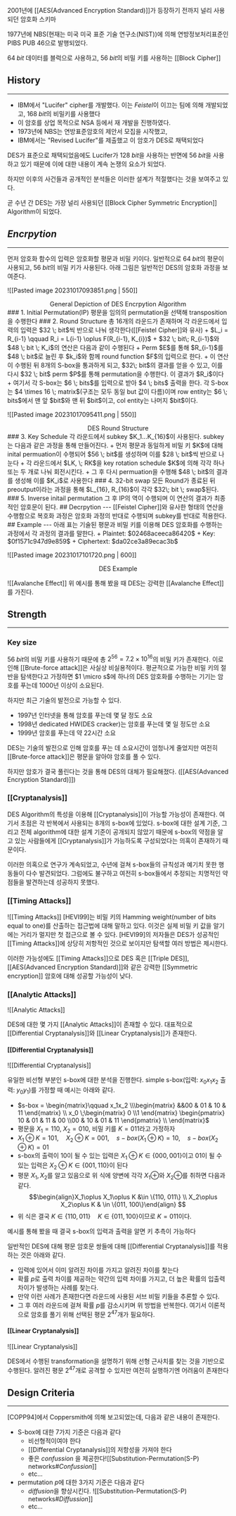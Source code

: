 
2001년에 [[AES(Advanced Encryption Standard)]]가 등장하기 전까지 널리 사용되던 암호화 스키마

1977년에 NBS(현재는 미국 미국 표준 기술 연구소(NIST))에 의해 연방정보처리표준인 PIBS PUB 46으로 발행되었다.

$64 \; bit$ 데이터를 블럭으로 사용하고, $56 \; bit$의 비밀 키를 사용하는 [[Block Cipher]]

## History
---
+ IBM에서 "Lucifer" cipher를 개발했다. 이는 *Feistel*이 이끄는 팀에 의해 개발되었고, $168 \; bit$의 비밀키를 사용했다
+ 이 암호를 상업 목적으로 NSA 등에서 재 개발을 진행하였다.
+ 1973년에 NBS는 연방표준암호의 제안서 모집을 시작했고, 
+ IBM에서는 "Revised Lucifer"를 제출했고 이 암호가 DES로 채택되었다

DES가 표준으로 채택되었음에도 Lucifer가 $128 \; bit$을 사용하는 반면에 $56 \; bit$을 사용하고 있기 때문에 이에 대한 내용이 계속 논쟁의 요소가 되었다.

하지만 이후의 사건들과 공개적인 분석들은 이러한 설계가 적절했다는 것을 보여주고 있다. 

곧 수년 간 DES는 가장 널리 사용되던 [[Block Cipher Symmetric Encryption]] Algorithm이 되었다. 

## *Encrpytion*
---
먼저 암호화 함수의 입력은 암호화할 평문과 비밀 키이다. 일반적으로 $64\; bit$의 평문이 사용되고, $56 \; bit$의 비밀 키가 사용된다. 아래 그림은 일반적인 DES의 암호화 과정을 보여준다.

![[Pasted image 20231017093851.png | 550]]
<div align="center">General Depiction of DES Encrpytion Algorithm</div>
### 1. Initial Permutation(IP)
평문을 임의의 permutation을 선택해 transposition을 수행한다
### 2. Round Structure
총 16개의 라운드가 존재하며 각 라운드에서 입력의 입력은 $32 \; bit$씩 반으로 나눠 생각한다([[Feistel Cipher]]와 유사)
+ $L_i = R_{i-1} \qquad R_i = L{i-1} \oplus F(R_{i-1}, K_{i})$
+ $32 \; bit\; R_{i-1}$와 $48 \; bit \; K_i$의 연산은 다음과 같이 수행된다
	+ Perm $E$를 통해 $R_{i-1}$를 $48 \; bit$로 늘린 후 $k_i$와 함께 round function $F$의 입력으로 한다.
	+ 이 연산이 수행된 뒤 8개의 S-box을 통과하게 되고, $32\; bit$의 결과를 얻을 수 있고, 이를 다시 $32 \; bit$ perm $P$를 통해 permutation을 수행한다. 이 결과가 $R_i$이다
	+ 여기서 각 S-box는 $6 \; bits$를 입력으로 받아 $4 \; bits$ 출력을 한다. 각 S-box는 $4 \times 16 \; matrix$(구조는 모두 동일 but 값이 다름)이며 row entity는 $6 \; bits$에서 맨 앞 $bit$와 맨 뒤 $bit$이고, col entity는 나머지 $bit$이다. 

![[Pasted image 20231017095411.png | 550]]
<div align="center">DES Round Structure</div>
### 3. Key Schedule
각 라운드에서 subkey $K_1...K_{16}$이 사용된다. subkey는 다음과 같은 과정을 통해 만들어진다.
+ 먼저 평문과 동일하게 비밀 키 $K$에 대해 inital permuation이 수행되어 $56 \; bit$를 생성하며 이를 $28 \; bit$씩 반으로 나눈다
+ 각 라운드에서 $LK, \; RK$을 key rotation schedule $K$에 의해 각각 하나 또는 두 개로 나눠 회전시킨다. 
+ 그 후 다시 permuation을 수행해 $48 \; bit$의 결과를 생성해 이를 $K_i$로 사용한다
### 4. 32-bit swap
모든 Round가 종료된 뒤 preoutput이라는 과정을 통해 $L_{16}, R_{16}$이 각각 $32\; bit \; swap$된다. 
### 5. Inverse initail permutation
그 후 IP의 역이 수행되며 이 연산의 결과가 최종적인 암호문이 된다. 
## Decrpytion
---
[[Feistel Cipher]]와 유사한 형태의 연산을 수행함으로 복호화 과정은 암호화 과정의 반대로 수행되며 subkey를 반대로 적용한다. 
## Example
---
아래 표는 기술된 평문과 비밀 키를 이용해 DES 암호화를 수행하는 과정에서 각 과정의 결과를 말한다. 
+ Plaintet:      $02468aceeca86420$
+ Key:            $0f1571c947d9e859$
+ Ciphertext: $da02ce3a89ecac3b$

![[Pasted image 20231017101720.png | 600]]
<div align="center">DES Example</div>

![[Avalanche Effect]]
위 예시를 통해 봤을 때 DES는 강력한 [[Avalanche Effect]]를 가진다.

## Strength
---
### Key size
$56 \; bit$의 비밀 키를 사용하기 때문에 총 $2^{56} = 7.2 \times 10^{16}$의 비밀 키가 존재한다. 이로 인해 [[Brute-force attack]]은 사실상 비실용적이다. 평균적으로 가능한 비밀 키의 절반을 탐색한다고 가정하면 $1 \micro s$에 하나의 DES 암호화를 수행하는 기기는 암호를 푸는데 1000년 이상이 소요된다. 

하지만 최근 기술의 발전으로 가능할 수 있다.
+ 1997년 인터넷을 통해 암호를 푸는데 몇 달 정도 소요
+ 1998년 dedicated HW(DES cracker)는 암호를 푸는데 몇 일 정도만 소요
+ 1999년 암호를 푸는데 약 22시간 소요

DES는 기술의 발전으로 인해 암호를 푸는 데 소요시간이 엄청나게 줄었지만 여전히 [[Brute-force attack]]은 평문을 알아야 암호를 풀 수 있다. 

하지만 암호가 결국 풀린다는 것을 통해 DES의 대체가 필요해졌다. ([[AES(Advanced Encryption Standard)]])

### [[Cryptanalysis]]
DES Algorithm의 특성을 이용해 [[Cryptanalysis]]이 가능할 가능성이 존재한다. 여기서 초점은 각 반복에서 사용되는 8개의 s-box에 있었다. s-box에 대한 설계 기준, 그리고 전체 algorithm에 대한 설계 기준이 공개되지 않았기 때문에 s-box의 약점을 알고 있는 사람들에게 [[Cryptanalysis]]가 가능하도록 구성되었다는 의혹이 존재하기 때문이다. 

이러한 의혹으로 연구가 계속되었고, 수년에 걸쳐 s-box들의 규칙성과 예기치 못한 행동들이 다수 발견되었다. 그럼에도 불구하고 여전히 s-box들에서 추정되는 치명적인 약점들을 발견하는데 성공하지 못했다.
### [[Timing Attacks]]
![[Timing Attacks]]
[HEVI99]는 비밀 키의 Hamming weight(number of bits equal to one)를 산출하는 접근법에 대해 말하고 있다. 이것은 실제 비밀 키 값을 알기에는 거리가 멀지만 첫 접근으로 볼 수 있다. [HEVI99]의 저자들은 DES가 성공적인 [[Timing Attacks]]에 상당히 저항적인 것으로 보이지만 탐색할 여러 방법은 제시한다. 

이러한 가능성에도 [[Timing Attacks]]으로 DES 혹은 [[Triple DES]], [[AES(Advanced Encryption Standard)]]와 같은 강력한 [[Symmetric encryption]] 암호에 대해 성공할 가능성이 낮다. 
### [[Analytic Attacks]]
![[Analytic Attacks]]

DES에 대한 몇 가지 [[Analytic Attacks]]이 존재할 수 있다. 대표적으로 [[Differential Cryptanalysis]]와 [[Linear Cryptanalysis]]가 존재한다.
#### [[Differential Cryptanalysis]]
![[Differential Cryptanalysis]]

유일한 비선형 부분인 s-box에 대한 분석을 진행한다. simple s-box(입력: $x_0x_1x_2$ 출력: $y_0y_1$)를 가정할 때 예시는 아래와 같다.
+ $s-box = \begin{matrix}\qquad x_1x_2 \\\begin{matrix} &&00 & 01 & 10 & 11  \end{matrix} \\ x_0 \;\begin{matrix} 0 \\1  \end{matrix} \begin{pmatrix} 10 & 01 & 11 & 00 \\00 & 10 & 01 & 11 \end{pmatrix} \\ \end{matrix}$
+ 평문을 $X_1=110, \; X_2 = 010$, 비밀 키를 $K=011$라고 가정하자
+ $X_1 \oplus K = 101, \quad X_2 \oplus K = 001, \quad s-box(X_1\oplus K) = 10, \quad s-box(X_2\oplus K) = 01$
+ s-box의 출력이 10이 될 수 있는 입력은 $X_1\oplus K \in \{000, 001\}$이고 01이 될 수 있는 입력은 $X_2\oplus K \in \{001, 110\}$이 된다
+ 평문 $X_1, X_2$를 알고 있음으로 위 식에 양변에 각각 $X_1\oplus$와 $X_2\oplus$를 취하면 다음과 같다.$$\begin{align}X_1\oplus X_1\oplus K &\in \{110, 011\} \\ X_2\oplus X_2\oplus K & \in \{011, 100\}\end{align} $$
+ 위 식은 결국 $K \in \{110, 011\} \quad K\in \{011, 100\}$이므로 $K=011$이다.

예시를 통해 봤을 때 결국 s-box의 입력과 출력을 알면 키 추측이 가능하다

일반적인 DES에 대해 평문 암호문 쌍들에 대해 [[Differential Cryptanalysis]]를 적용하는 것은 아래와 같다.
+ 입력에 있어서 이미 알려진 차이를 가지고 알려진 차이를 찾는다
+ 확률 $p$로 출력 차이를 제공하는 약간의 입력 차이를 가지고, 더 높은 확률의 입출력 차이가 발생하는 사례를 찾는다.
+ 만약 이런 사례가 존재한다면 라운드에 사용된 서브 비밀 키들을 추론할 수 있다.
+ 그 후 여러 라운드에 걸쳐 확률 $p$를 감소시키며 위 방법을 반복한다. 
여기서 이론적으로 암호를 풀기 위해 선택된 평문 $2^{47}$개가 필요하다.

#### [[Linear Cryptanalysis]]
![[Linear Cryptanalysis]]

DES에서 수행된 transformation을 설명하기 위해 선형 근사치를 찾는 것을 기반으로 수행된다. 알려진 평문 $2^{47}$개로 공격할 수 있지만 여전히 실행하기엔 어려움이 존재한다

## Design Criteria
---
[COPP94]에서 Coppersmith에 의해 보고되었는데, 다음과 같은 내용이 존재한다.
+ S-box에 대한 7가지 기준은 다음과 같다
	+ 비선형적이여야 한다
	+ [[Differential Cryptanalysis]]의 저항성을 가져야 한다
	+ 좋은 *confussion* 을 제공한다![[Substitution-Permutation(S-P) networks#*Confussion*]]
	+ etc...
+ permutation $p$에 대한 3가지 기준은 다음과 같다 
	+ *diffusion*을 향상시킨다. ![[Substitution-Permutation(S-P) networks#*Diffussion*]]
	+ etc...
